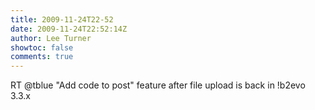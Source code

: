 ```yaml
---
title: 2009-11-24T22-52
date: 2009-11-24T22:52:14Z
author: Lee Turner
showtoc: false
comments: true
---
```


RT @tblue "Add code to post" feature after file upload is back in !b2evo 3.3.x

